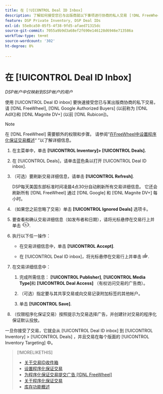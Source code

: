```yaml
---
title: 在 [!UICONTROL Deal ID Inbox]
description: 了解如何接受您已与出版商就以下事项进行协商的私人交易 [!DNL FreeWheel], [!DNL Google Authorized Buyers] (以前称为 [!DNL AdX]), and [!DNL Magnite DV+] (以前 [!DNL Rubicon])。
feature: DSP Private Inventory, DSP Deal IDs
exl-id: 55e8ca50-05f5-4f38-9fd5-afaed71315dc
source-git-commit: 7055a9b9d3a68ef2f690e146128d6946e713586a
workflow-type: tm+mt
source-wordcount: '302'
ht-degree: 0%

---
```


# 在 [!UICONTROL Deal ID Inbox]

*DSP帐户中仅映射到SSP帐户的用户*

使用 [!UICONTROL Deal ID inbox] 要快速接受您已与某出版商协商的私下交易，请 [!DNL FreeWheel], [!DNL Google Authorized Buyers] (以前称为 [!DNL AdX])和 [!DNL Magnite DV+] (以前 [!DNL Rubicon])。

>[!NOTE]
>
>在 [!DNL FreeWheel] 需要额外的权限和步骤。 请参阅“[在FreeWheel中设置程序化保证交易概述](freewheel-overview.md)“ ”以了解详细信息。

1. 在主菜单中，单击 **[!UICONTROL Inventory]> [!UICONTROL Deals].**

1. 在 [!UICONTROL Deals]，请单击蓝色条以打开 [!UICONTROL Deal ID inbox].

1. （可选）要刷新交易详细信息，请单击 **[!UICONTROL Refresh]**.

   DSP每天美国东部标准时间凌晨4点30分自动刷新所有交易详细信息。 它还会刷新所有 [!DNL FreeWheel] 通过 [!DNL Google] 和 [!DNL Magnite DV+] 每小时。

1. （如果您之前忽略了交易）单击 **[!UICONTROL Ignored Deals]** 选项卡。

1. 要查看和确认交易详细信息（如发布者和日期），请将光标悬停在交易行上并单击 ![审阅](/help/dsp/assets/review.png).

1. 执行以下任一操作：

   * 在交易详细信息中，单击 **[!UICONTROL Accept]**.

   * 在 [!UICONTROL Deal ID inbox]，将光标悬停在交易行上并单击 ![接受](/help/dsp/assets/accept.png).

1. 在交易详细信息中：
   1. 完成所需信息： **[!UICONTROL Publisher]**, **[!UICONTROL Media Type]**&#x200B;和 **[!UICONTROL Deal Access]** （有权访问交易的广告商）。
   1. （可选）指定要与其共享交易或向交易记录附加标签的其他帐户。

   1. 单击 **[!UICONTROL Save]**.

1. （仅限程序化保证交易）按照提示为交易选择广告，并创建针对交易的程序化保证默认投放。

一旦你接受了交易，它就会从 [!UICONTROL Deal ID inbox] 到 [!UICONTROL Inventory] > [!UICONTROL Deals] ，并且交易在每个版面的 [!UICONTROL Inventory Targeting] 中。

>[!MORELIKETHIS]
>
>* [关于交易ID收件箱](deal-id-inbox-about.md)
>* [设置程序化保证交易](programmatic-guaranteed-set-up.md)
>* [为程序化保证交易提交广告 [!DNL FreeWheel]](freewheel-submit.md)
>* [关于程序化保证交易](programmatic-guaranteed-about.md)
>* [库存功能概述](inventory-overview.md)

